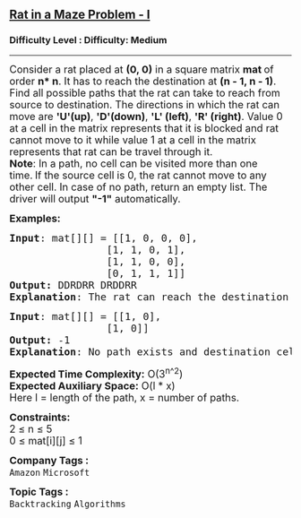 <h2><a href="https://www.geeksforgeeks.org/problems/rat-in-a-maze-problem/1?page=1&difficulty=Medium,Hard&status=unsolved&sortBy=submissions">Rat in a Maze Problem - I</a></h2><h3>Difficulty Level : Difficulty: Medium</h3><hr><div class="problems_problem_content__Xm_eO"><p><span style="font-size: 18px;">Consider a rat placed at <strong>(0, 0)</strong> in a square matrix <strong>mat </strong>of order <strong>n* n</strong>. It has to reach the destination at <strong>(n - 1, n - 1)</strong>. Find all possible paths that the rat can take to reach from source to destination. The directions in which the rat can move are <strong>'U'(up)</strong>, <strong>'D'(down)</strong>, <strong>'L' (left)</strong>, <strong>'R' (right)</strong>. Value 0 at a cell in the matrix represents that it is blocked and rat cannot move to it while value 1 at a cell in the matrix represents that&nbsp;rat&nbsp;can be travel&nbsp;through it.<br><strong>Note</strong>: In a path, no cell can be visited more than one time.</span>&nbsp;<span style="font-size: 18px;">If the source cell is 0, the rat cannot move to any other cell. </span><span style="font-size: 18px;">In case of no path, return an empty list. The driver will output </span><strong style="font-size: 18px;">"-1"</strong><span style="font-size: 18px;"> automatically.</span></p>
<p><span style="font-size: 18px;"><strong>Examples:</strong></span></p>
<pre><span style="font-size: 18px;"><strong>Input</strong>: mat[][] = [[1, 0, 0, 0],
                [1, 1, 0, 1], 
                [1, 1, 0, 0],
                [0, 1, 1, 1]]
<strong>Output: </strong>DDRDRR DRDDRR</span>
<span style="font-size: 18px;"><strong>Explanation</strong>: The rat can reach the destination at (3, 3) from (0, 0) by two paths - DRDDRR and DDRDRR, when printed in sorted order we get DDRDRR DRDDRR.</span></pre>
<pre><span style="font-size: 18px;"><strong>Input</strong>: mat[][] = [[1, 0],
                [1, 0]]
<strong>Output: </strong>-1</span>
<span style="font-size: 18px;"><strong>Explanation</strong>: No path exists and destination cell is blocked.</span>
</pre>
<p><span style="font-size: 18px;"><strong>Expected Time Complexity:</strong> O(3<sup>n</sup><sup>^2</sup>)<br><strong>Expected Auxiliary Space:</strong> O(l * x)<br></span><span style="font-size: 18px;">Here l = length of the path, x = number of paths.</span></p>
<p><span style="font-size: 18px;"><strong>Constraints:</strong><br>2 ≤ n ≤ 5<br>0 ≤ mat[i][j] ≤ 1</span></p></div><p><span style=font-size:18px><strong>Company Tags : </strong><br><code>Amazon</code>&nbsp;<code>Microsoft</code>&nbsp;<br><p><span style=font-size:18px><strong>Topic Tags : </strong><br><code>Backtracking</code>&nbsp;<code>Algorithms</code>&nbsp;